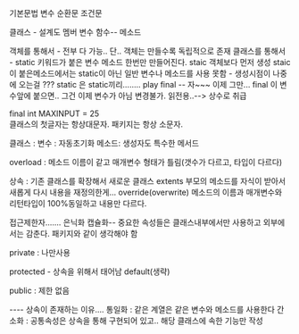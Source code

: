 기본문법
 변수
 순환문
 조건문

클래스 - 설계도
  멤버
     변수
     함수-- 메소드

객체를 통해서 - 전부 다 가능.. 단.. 객체는 만들수록 독립적으로 존재
클래스를 통해서  - static 키워드가 붙은 변수 메소드  한번만 만들어진다.
staic 객체보다 먼저 생성
staic이 붙은메소드에서는 static이 아닌 일반 변수나 메소드를 사용 못함 - 생성시점이 나중에 오는걸 ???
static 은 static끼리........ play
final  -- 자~~~ 이제 그만...
final 이 변수앞에 붙으면.. 그건 이제 변수가 아님 변경불가. 읽전용..--> 상수로 취급

final int MAXINPUT = 25  
클래스의 첫글자는 항상대문자.
패키지는 항상 소문자.

클래스 : 
	변수 : 자동초기화
	메소드: 생성자도 특수한 메서드
	
overload  : 메소드 이름이 같고 매개변수 형태가 틀림(갯수가 다르고, 타입이 다르다)

상속 : 기존 클래스를 확장해서 새로운 클래스  extents
	부모의 메소드를 자식이 받아서 새롭게 다시 내용을 재정의한게... override(overwrite)
	메소드의 이름과 매개변수와 리턴타입이 100%동일하고 내용만 다르다.

접근제한자....... 은닉화 캡슐화-- 중요한 속성들은 클래스내부에서만 사용하고 외부에서는 감춘다.
패키지와 같이 생각해야 함

private : 나만사용

protected - 상속을 위해서 태어남
default(생략)

public : 제한 없음

---- 상속이 존재하는 이유.... 
통일화 : 같은 계열은 같은 변수와 메소드를 사용한다 
간소화 : 공통속성은 상속을 통해 구현되어 있고.. 해당 클래스에 속한 기능만 작성
